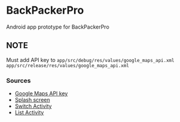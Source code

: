 # BackPackerPro
Android app prototype for BackPackerPro

## NOTE
Must add API key to 
`app/src/debug/res/values/google_maps_api.xml`
`app/src/release/res/values/google_maps_api.xml`

### Sources
- [Google Maps API key](https://console.developers.google.com/flows/enableapi?apiid=maps_android_backend&keyType=CLIENT_SIDE_ANDROID&reusekey=true)
- [Splash screen](https://www.bignerdranch.com/blog/splash-screens-the-right-way/)
- [Switch Activity](http://stackoverflow.com/questions/22467516/navigation-drawer-to-switch-between-activities)
- [List Activity](http://androidexample.com/Create_Listview_With_ListActivity_-_Android_Example/index.php?view=article_discription&aid=66)
